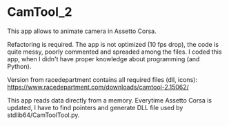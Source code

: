 # CamTool_2

This app allows to animate camera in Assetto Corsa.

Refactoring is required.
The app is not optimized (10 fps drop), the code is quite messy, poorly commented and spreaded among the files.
I coded this app, when I didn't have proper knowledge about programming (and Python). 

Version from racedepartment contains all required files (dll, icons):
https://www.racedepartment.com/downloads/camtool-2.15062/

This app reads data directly from a memory.
Everytime Assetto Corsa is updated, I have to find pointers and generate DLL file used by stdlib64/CamToolTool.py.
